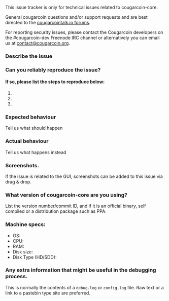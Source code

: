 <!--- Remove sections that do not apply -->

This issue tracker is only for technical issues related to cougarcoin-core.

General cougarcoin questions and/or support requests and are best directed to the [cougarcointalk.io forums](https://cougarcointalk.io/).

For reporting security issues, please contact the Cougarcoin developers on the #cougarcoin-dev Freenode IRC channel or alternatively you can email us at contact@cougarcoin.org.

### Describe the issue

### Can you reliably reproduce the issue?
#### If so, please list the steps to reproduce below:
1.
2.
3.

### Expected behaviour
Tell us what should happen

### Actual behaviour
Tell us what happens instead

### Screenshots.
If the issue is related to the GUI, screenshots can be added to this issue via drag & drop.

### What version of cougarcoin-core are you using?
List the version number/commit ID, and if it is an official binary, self compiled or a distribution package such as PPA.

### Machine specs:
- OS:
- CPU:
- RAM:
- Disk size:
- Disk Type (HD/SDD):

### Any extra information that might be useful in the debugging process.
This is normally the contents of a `debug.log` or `config.log` file. Raw text or a link to a pastebin type site are preferred.
